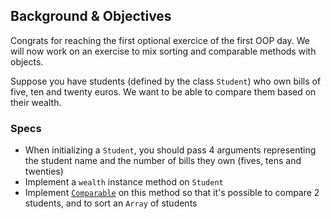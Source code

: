 ## Background & Objectives

Congrats for reaching the first optional exercice of the first OOP day.
We will now work on an exercise to mix sorting and comparable methods with
objects.

Suppose you have students (defined by the class `Student`) who own bills
of five, ten and twenty euros. We want to be able to compare them based
on their wealth.

### Specs

- When initializing a `Student`, you should pass 4 arguments representing the student name and the number of bills they own (fives, tens and twenties)
- Implement a `wealth` instance method on `Student`
- Implement [`Comparable`](http://www.ruby-doc.org/core-2.2.0/Comparable.html) on this method so that it's possible to compare 2 students, and to sort an `Array` of students
